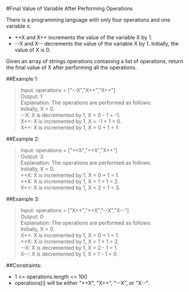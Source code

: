 #Final Value of Variable After Performing Operations

There is a programming language with only four operations and one variable `X`:

- ++X and X++ increments the value of the variable X by 1.
- --X and X-- decrements the value of the variable X by 1.
Initially, the value of X is 0.

Given an array of strings operations containing a list of operations, return the final value of X after performing all the operations.



##Example 1:

>Input: operations = ["--X","X++","X++"]<br/>
Output: 1<br/>
Explanation: The operations are performed as follows:<br/>
Initially, X = 0.<br/>
--X: X is decremented by 1, X =  0 - 1 = -1.<br/>
X++: X is incremented by 1, X = -1 + 1 =  0.<br/>
X++: X is incremented by 1, X =  0 + 1 =  1.<br/>

##Example 2:

>Input: operations = ["++X","++X","X++"]<br/>
Output: 3<br/>
Explanation: The operations are performed as follows:<br/>
Initially, X = 0.<br/>
++X: X is incremented by 1, X = 0 + 1 = 1.<br/>
++X: X is incremented by 1, X = 1 + 1 = 2.<br/>
X++: X is incremented by 1, X = 2 + 1 = 3.<br/>


##Example 3:

>Input: operations = ["X++","++X","--X","X--"]<br/>
Output: 0<br/>
Explanation: The operations are performed as follows:<br/>
Initially, X = 0.<br/>
X++: X is incremented by 1, X = 0 + 1 = 1.<br/>
++X: X is incremented by 1, X = 1 + 1 = 2.<br/>
--X: X is decremented by 1, X = 2 - 1 = 1.<br/>
X--: X is decremented by 1, X = 1 - 1 = 0.<br/>

##Constraints:

- 1 <= operations.length <= 100
- operations[i] will be either "++X", "X++", "--X", or "X--".
